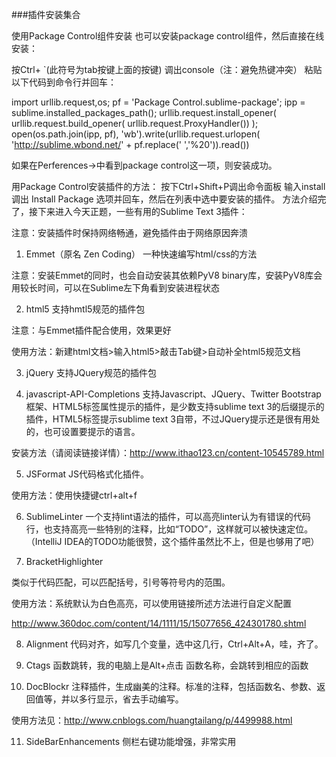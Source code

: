 ###插件安装集合

使用Package Control组件安装
也可以安装package control组件，然后直接在线安装：

按Ctrl+ `(此符号为tab按键上面的按键) 调出console（注：避免热键冲突）
粘贴以下代码到命令行并回车：

import urllib.request,os; pf = 'Package Control.sublime-package'; ipp = sublime.installed_packages_path(); urllib.request.install_opener( urllib.request.build_opener( urllib.request.ProxyHandler()) ); open(os.path.join(ipp, pf), 'wb').write(urllib.request.urlopen( 'http://sublime.wbond.net/' + pf.replace(' ','%20')).read())

如果在Perferences->中看到package control这一项，则安装成功。

用Package Control安装插件的方法：
按下Ctrl+Shift+P调出命令面板
输入install 调出 Install Package 选项并回车，然后在列表中选中要安装的插件。
方法介绍完了，接下来进入今天正题，一些有用的Sublime Text 3插件：

注意：安装插件时保持网络畅通，避免插件由于网络原因奔溃



1. Emmet（原名 Zen Coding）
一种快速编写html/css的方法

注意：安装Emmet的同时，也会自动安装其依赖PyV8 binary库，安装PyV8库会用较长时间，可以在Sublime左下角看到安装进程状态

2. html5
支持hmtl5规范的插件包

注意：与Emmet插件配合使用，效果更好

使用方法：新建html文档>输入html5>敲击Tab键>自动补全html5规范文档

3. jQuery
支持JQuery规范的插件包

4. javascript-API-Completions
支持Javascript、JQuery、Twitter Bootstrap框架、HTML5标签属性提示的插件，是少数支持sublime text 3的后缀提示的插件，HTML5标签提示sublime text 3自带，不过JQuery提示还是很有用处的，也可设置要提示的语言。

安装方法（请阅读链接详情）：http://www.ithao123.cn/content-10545789.html

5. JSFormat
JS代码格式化插件。

使用方法：使用快捷键ctrl+alt+f

6. SublimeLinter
一个支持lint语法的插件，可以高亮linter认为有错误的代码行，也支持高亮一些特别的注释，比如“TODO”，这样就可以被快速定位。（IntelliJ IDEA的TODO功能很赞，这个插件虽然比不上，但是也够用了吧）

7. BracketHighlighter

类似于代码匹配，可以匹配括号，引号等符号内的范围。

使用方法：系统默认为白色高亮，可以使用链接所述方法进行自定义配置

http://www.360doc.com/content/14/1111/15/15077656_424301780.shtml

8. Alignment
代码对齐，如写几个变量，选中这几行，Ctrl+Alt+A，哇，齐了。

9. Ctags
函数跳转，我的电脑上是Alt+点击 函数名称，会跳转到相应的函数

10. Doc​Blockr
注释插件，生成幽美的注释。标准的注释，包括函数名、参数、返回值等，并以多行显示，省去手动编写。

使用方法见：http://www.cnblogs.com/huangtailang/p/4499988.html

11. SideBarEnhancements
侧栏右键功能增强，非常实用
